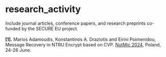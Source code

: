 # research_activity
Include journal articles, conference papers, and research preprints co-funded by the SECURE EU project.<br><br>
**[1].** Marios Adamoudis, Konstantinos A. Draziotis and Eirini Poimenidou, Message Recovery in NTRU Encrypt based on CVP. [NutMic 2024](https://nutmic2024.usz.edu.pl/contributed-talks/), Poland, 24-26 June.<br>

